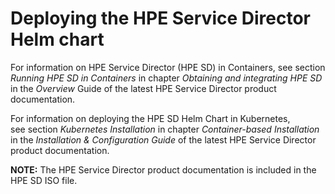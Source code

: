 # Deploying the HPE Service Director Helm chart

For information on HPE Service Director (HPE SD) in Containers, see section _Running HPE SD in Containers_ in chapter _Obtaining and integrating HPE SD_ in the _Overview_ Guide of the latest HPE Service Director product documentation.

For information on deploying the HPE SD Helm Chart in Kubernetes, see section _Kubernetes Installation_ in chapter _Container-based Installation_ in the _Installation & Configuration Guide_ of the latest HPE Service Director product documentation.

**NOTE:** The HPE Service Director product documentation is included in the HPE SD ISO file.